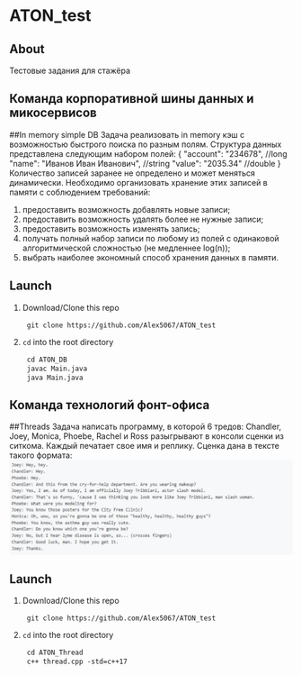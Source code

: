 # ATON_test
## About

Тестовые задания для стажёра 

## Команда корпоративной шины данных и микосервисов
##In memory simple DB
Задача реализовать in memory кэш с возможностью быстрого поиска по разным полям.
Структура данных представлена следующим набором полей: 
{
"account": "234678", //long
"name": "Иванов Иван Иванович", //string 
"value": "2035.34" //double
}
Количество записей заранее не определено и может меняться динамически.
Необходимо организовать хранение этих записей в памяти с соблюдением требований:
1. предоставить возможность добавлять новые записи;
2. предоставить возможность удалять более не нужные записи;
3. предоставить возможность изменять запись;
4. получать полный набор записи по любому из полей с одинаковой алгоритмической сложностью (не медленнее log(n));
5. выбрать наиболее экономный способ хранения данных в памяти.

## Launch
1. Download/Clone this repo

        git clone https://github.com/Alex5067/ATON_test
        
2. `cd` into the root directory

        cd ATON_DB
        javac Main.java
        java Main.java


## Команда технологий фонт-офиса
##Threads
Задача написать программу, в которой 6 тредов: Chandler, Joey, Monica, Phoebe, Rachel и Ross разыгрывают в консоли сценки из ситкома. Каждый печатает свое имя и реплику.
Сценка дана в тексте такого формата:
<img align="center" src="screen.png" alt="Screenshot" />

## Launch
1. Download/Clone this repo

        git clone https://github.com/Alex5067/ATON_test
        
2. `cd` into the root directory

        cd ATON_Thread
        c++ thread.cpp -std=c++17



